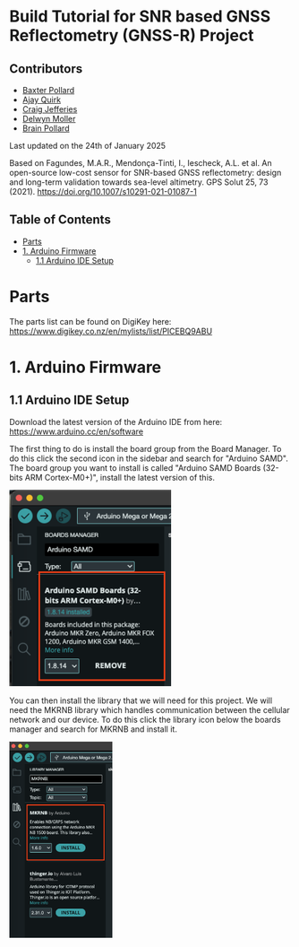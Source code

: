 # Build Tutorial for SNR based GNSS Reflectometry (GNSS-R) Project

## Contributors
- [Baxter Pollard](mailto:baxter.b.pollard@gmail.com)
- [Ajay Quirk](mailto:quirkajay@myvuw.ac.nz)
- [Craig Jefferies](mailto:jefferiesc@mtaspiring.school.nz)
- [Delwyn Moller](mailto:delwyn.moller@auckland.ac.nz)
- [Brain Pollard](mailto:bpollard@restorelab.co.nz)

Last updated on the 24th of January 2025

Based on Fagundes, M.A.R., Mendonça-Tinti, I., Iescheck, A.L. et al. An open-source low-cost sensor for SNR-based GNSS reflectometry: design and long-term validation towards sea-level altimetry. GPS Solut 25, 73 (2021). https://doi.org/10.1007/s10291-021-01087-1

## Table of Contents
- [Parts](#parts)
- [1. Arduino Firmware](#1-arduino-firmware)
  - [1.1 Arduino IDE Setup](#11-arduino-ide-setup)
# Parts
The parts list can be found on DigiKey here: https://www.digikey.co.nz/en/mylists/list/PICEBQ9ABU

# 1. Arduino Firmware
## 1.1 Arduino IDE Setup
Download the latest version of the Arduino IDE from here: https://www.arduino.cc/en/software

The first thing to do is install the board group from the Board Manager. To do this click the second icon in the sidebar and search for "Arduino SAMD". The board group you want to install is called "Arduino SAMD Boards (32-bits ARM Cortex-M0+)", install the latest version of this.

<img src="./images/arduino-board-install.png" height="350" alt="Arduino SAMD Board to group to install">

You can then install the library that we will need for this project. We will need the MKRNB library which handles communication between the cellular network and our device.
To do this click the library icon below the boards manager and search for MKRNB and install it.

<img src="./images/arduino-library-install.png" height="350" alt="MKRNB library to install">